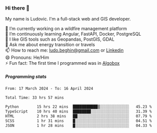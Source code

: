 ### Hi there 👋

My name is Ludovic. I'm a full-stack web and GIS developer.

 🔭 I’m currently working on a wildfire management platform<br/>
 🌱 I’m continuously learning Angular, FastAPI, Docker, PostgreSQL<br/>
 👯 I like GIS tools such as Geopandas, PostGIS, GDAL<br/>
 💬 Ask me about energy transition or travels<br/>
 📫 How to reach me: ludo.beghin@gmail.com or [Linkedin](https://www.linkedin.com/in/ludovic-beghin/)<br/>
 😄 Pronouns: He/Him<br/>
 ⚡ Fun fact: The first time I programmed was in [Algobox](https://fr.wikipedia.org/wiki/Algobox)<br/>

##### Programming stats
<!--START_SECTION:waka-->

```txt
From: 17 March 2024 - To: 16 April 2024

Total Time: 33 hrs 57 mins

Python        15 hrs 22 mins  ███████████▒░░░░░░░░░░░░░   45.23 %
TypeScript    10 hrs 40 mins  ████████░░░░░░░░░░░░░░░░░   31.39 %
HTML          2 hrs 38 mins   ██░░░░░░░░░░░░░░░░░░░░░░░   07.79 %
SCSS          1 hr 31 mins    █░░░░░░░░░░░░░░░░░░░░░░░░   04.51 %
JSON          1 hr 28 mins    █░░░░░░░░░░░░░░░░░░░░░░░░   04.33 %
```

<!--END_SECTION:waka-->
